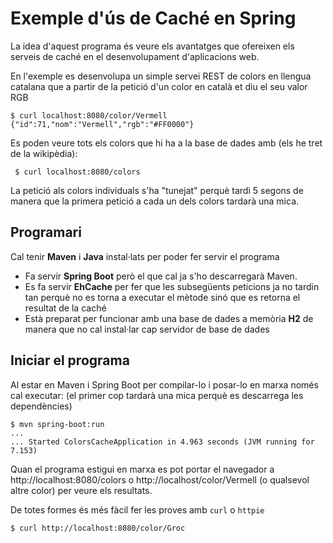 Exemple d'ús de Caché en Spring
=================================
La idea d'aquest programa és veure els avantatges que ofereixen els serveis de caché en el desenvolupament d'aplicacions web.

En l'exemple es desenvolupa un simple servei REST de colors en llengua catalana que a partir de la petició d'un color en català et diu el seu valor RGB

    $ curl localhost:8080/color/Vermell
    {"id":71,"nom":"Vermell","rgb":"#FF0000"}

Es poden veure tots els colors que hi ha a la base de dades amb (els he tret de la wikipèdia): 

     $ curl localhost:8080/colors

La petició als colors individuals s'ha "tunejat" perquè tardi 5 segons de manera que la primera petició a cada un dels colors tardarà una mica.

Programari
-----------------
Cal tenir **Maven** i **Java** instal·lats per poder fer servir el programa

* Fa servir **Spring Boot** però el que cal ja s'ho descarregarà Maven.
* Es fa servir **EhCache** per fer que les subsegüents peticions ja no tardin tan perquè no es torna a executar el mètode sinó que es retorna el resultat de la caché
* Està preparat per funcionar amb una base de dades a memòria **H2** de manera que no cal instal·lar cap servidor de base de dades

Iniciar el programa
--------------------

Al estar en Maven i Spring Boot per compilar-lo i posar-lo en marxa només cal executar: (el primer cop tardarà una mica perquè es descarrega les dependències) 

    $ mvn spring-boot:run
    ...
    ... Started ColorsCacheApplication in 4.963 seconds (JVM running for 7.153)

Quan el programa estigui en marxa es pot portar el navegador a http://localhost:8080/colors o  http://localhost/color/Vermell (o qualsevol altre color) per veure els resultats.

De totes formes és més fàcil fer les proves amb `curl` o `httpie` 

    $ curl http://localhost:8080/color/Groc



    